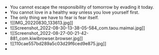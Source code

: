 - You cannot escape the responsibility of tomorrow by evading it today.
- You cannot love in a healthy way unless you love yourself first.
- The only thing we have to fear is fear itself.
- ![[IMG_20220830_133613.jpg]]
- ![[Screenshot_2022-08-30-13-38-05-584_com.taou.maimai.jpg]]
- ![[Screenshot_2022-08-27-00-21-42-881_com.kiwibrowser.browser.jpg]]
- ![[110cae557bd289a5c03d29f6ced9e875.jpg]]
- 